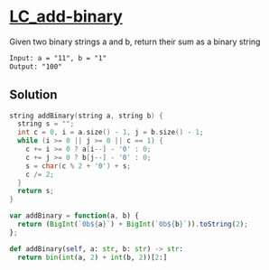# [LC_add-binary](https://leetcode.com/problems/add-binary)

Given two binary strings a and b, return their sum as a binary string

```txt
Input: a = "11", b = "1"
Output: "100"
```

## Solution

```cpp
string addBinary(string a, string b) {
  string s = "";
  int c = 0, i = a.size() - 1, j = b.size() - 1;
  while (i >= 0 || j >= 0 || c == 1) {
    c += i >= 0 ? a[i--] - '0' : 0;
    c += j >= 0 ? b[j--] - '0' : 0;
    s = char(c % 2 + '0') + s;
    c /= 2;
  }
  return s;
}
```

```js
var addBinary = function(a, b) {
  return (BigInt(`0b${a}`) + BigInt(`0b${b}`)).toString(2);
};
```

```py
def addBinary(self, a: str, b: str) -> str:
  return bin(int(a, 2) + int(b, 2))[2:]
```
